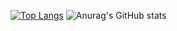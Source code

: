 [![Top Langs](https://github-readme-stats.vercel.app/api/top-langs/?username=morpheus636&layout=compact&theme=transparent)](https://github.com/anuraghazra/github-readme-stats) 
![Anurag's GitHub stats](https://github-readme-stats.vercel.app/api?username=morpheus636&show_icons=true&theme=transparent)
